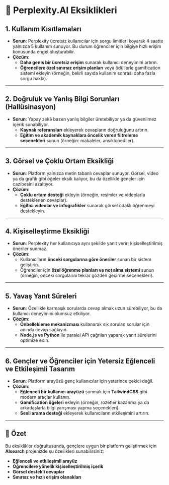 # 🎯 Perplexity.AI Eksiklikleri
## 1. **Kullanım Kısıtlamaları**
- **Sorun**: Perplexity ücretsiz kullanıcılar için sorgu limitleri koyarak 4 saatte yalnızca 5 kullanım sunuyor. Bu durum öğrenciler için bilgiye hızlı erişim konusunda engel oluşturabilir.
- **Çözüm**:
  - **Daha geniş bir ücretsiz erişim** sunarak kullanıcı deneyimini artırın.
  - **Öğrencilere özel sınırsız erişim planları** veya ödüllerle gamification sistemi ekleyin (örneğin, belirli sayıda kullanım sonrası daha fazla sorgu hakkı).

---

## 2. **Doğruluk ve Yanlış Bilgi Sorunları (Hallüsinasyon)**
- **Sorun**: Yapay zekâ bazen yanlış bilgiler üretebiliyor ya da güvenilmez içerik sunabiliyor.
  - **Kaynak referansları** ekleyerek cevapların doğruluğunu artırın.
  - **Eğitim ve akademik kaynaklara öncelik veren filtreleme seçenekleri** sunun (örneğin: makaleler, ansiklopediler).

---

## 3. **Görsel ve Çoklu Ortam Eksikliği**
- **Sorun**: Platform yalnızca metin tabanlı cevaplar sunuyor. Görsel, video ya da grafik gibi öğeler eksik kalıyor, bu da özellikle gençler için cazibesini azaltıyor.
- **Çözüm**:
  - **Çoklu ortam desteği** ekleyin (örneğin, resimler ve videolarla desteklenen cevaplar).
  - **Eğitici videolar ve infografikler** sunarak görsel odaklı öğrenmeyi destekleyin.

---

## 4. **Kişiselleştirme Eksikliği**
- **Sorun**: Perplexity her kullanıcıya aynı şekilde yanıt verir; kişiselleştirilmiş öneriler sunmaz.
- **Çözüm**:
  - Kullanıcıların **önceki sorgularına göre öneriler** sunan bir sistem geliştirin.
  - Öğrenciler için **özel öğrenme planları ve not alma sistemi** sunun (örneğin, önceki sorgularını tekrar gözden geçirme seçenekleri).

---

## 5. **Yavaş Yanıt Süreleri**
- **Sorun**: Özellikle karmaşık sorularda cevap almak uzun sürebiliyor, bu da kullanıcı deneyimini olumsuz etkiliyor.
- **Çözüm**:
  - **Önbellekleme mekanizması** kullanarak sık sorulan sorular için anında cevap sağlayın.
  - **Node.js ve Python** ile paralel API çağrıları yaparak yanıt sürelerini optimize edin.

---

## 6. **Gençler ve Öğrenciler için Yetersiz Eğlenceli ve Etkileşimli Tasarım**
- **Sorun**: Platform arayüzü genç kullanıcılar için yeterince çekici değil.
- **Çözüm**:
  - **Eğlenceli bir kullanıcı arayüzü** sunmak için **TailwindCSS** gibi modern araçlar kullanın.
  - **Gamification öğeleri** ekleyin (örneğin, rozetler kazanma ya da arkadaşlarla bilgi yarışması yapma seçenekleri).
  - **Sesli arama desteği** ekleyerek kullanıcıların etkileşimini artırın.

---

## 🔄 Özet
Bu eksiklikler doğrultusunda, gençlere uygun bir platform geliştirmek için **AIsearch** projenizde şu özellikleri sunabilirsiniz:
- **Eğlenceli ve etkileşimli arayüz**
- **Öğrencilere yönelik kişiselleştirilmiş içerik**
- **Görsel destekli cevaplar**
- **Sınırsız ve hızlı erişim olanakları**
